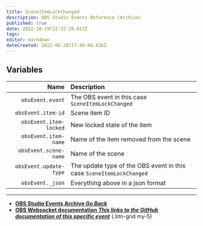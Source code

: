 ```yaml
---
title: SceneItemLockChanged
description: OBS Studio Events Reference (Archive)
published: true
date: 2022-10-29T22:32:28.017Z
tags: 
editor: markdown
dateCreated: 2022-06-28T17:48:06.836Z
---
```


## Variables
Name | Description
----:|:------------
`obsEvent.event` | The OBS event in this case `SceneItemLockChanged`
`obsEvent.item-id` | Scene item ID
`obsEvent.item-locked` | New locked state of the item
`obsEvent.item-name` | Name of the item removed from the scene
`obsEvent.scene-name` | Name of the scene
`obsEvent.update-type` | The update type of the OBS event in this case `SceneItemLockChanged`
`obsEvent._json` | Everything above in a json format

---

- [<i class="mdi mdi-chevron-left"></i>**OBS Studio Events Archive *Go Back***](/Broadcasters/OBS/Archive/Events)
- [<i class="mdi mdi-github"></i> **OBS Websocket documentation *This links to the GitHub documentation of this specific event***](https://github.com/obsproject/obs-websocket/blob/4.x-current/docs/generated/protocol.md#sceneitemlockchanged)
{.btn-grid my-5}
